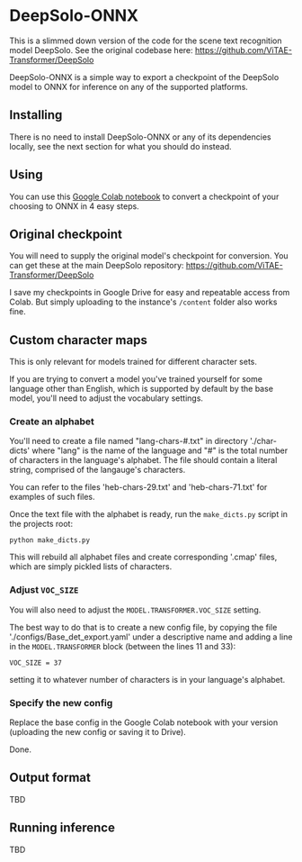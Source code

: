 # DeepSolo-ONNX

This is a slimmed down version of the code for the scene text recognition
model DeepSolo. See the original codebase here: https://github.com/ViTAE-Transformer/DeepSolo

DeepSolo-ONNX is a simple way to export a checkpoint of the DeepSolo model to ONNX for
inference on any of the supported platforms.

## Installing

There is no need to install DeepSolo-ONNX or any of its dependencies locally, see the
next section for what you should do instead.

## Using

You can use this [Google Colab notebook](https://colab.research.google.com/drive/1oANvLQekE_6Equ_ld5W4lTR0Kpav09_Q?usp=sharing) to convert a checkpoint of your choosing
to ONNX in 4 easy steps.

## Original checkpoint

You will need to supply the original model's checkpoint for conversion. You can get these
at the main DeepSolo repository: https://github.com/ViTAE-Transformer/DeepSolo

I save my checkpoints in Google Drive for easy and repeatable access from Colab. But simply uploading to the instance's `/content` folder also works fine.

## Custom character maps

This is only relevant for models trained for different character sets.

If you are trying to convert a model you've trained yourself for some language other than English, which is supported by default by the base model, you'll need to adjust the vocabulary settings.

### Create an alphabet

You'll need to create a file named "lang-chars-#.txt" in directory './char-dicts' where "lang" is the name of the language and "#" is the total number of characters in the language's alphabet. The file should contain a literal string, comprised of the langauge's characters. 

You can refer to the files 'heb-chars-29.txt' and 'heb-chars-71.txt' for examples of such files.

Once the text file with the alphabet is ready, run the `make_dicts.py` script in the projects root:

`python make_dicts.py`

This will rebuild all alphabet files and create corresponding '.cmap' files, which are simply pickled lists of characters.

### Adjust `VOC_SIZE`

You will also need to adjust the `MODEL.TRANSFORMER.VOC_SIZE` setting. 

The best way to do that is to create a new config file, by copying the file 
'./configs/Base_det_export.yaml' under a descriptive name and adding a line in the 
`MODEL.TRANSFORMER` block (between the lines 11 and 33):

```
VOC_SIZE = 37
```

setting it to whatever number of characters is in your language's alphabet.

### Specify the new config

Replace the base config in the Google Colab notebook with your version (uploading the
new config or saving it to Drive). 

Done.

## Output format

TBD

## Running inference

TBD
 